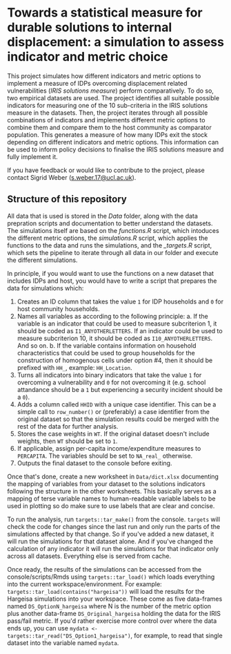 # Towards a statistical measure for durable solutions to internal displacement: a simulation to assess indicator and metric choice

This project simulates how different indicators and metric options to implement a measure of IDPs overcoming displacement related vulnerabilities (*IRIS solutions measure*) perform comparatively. To do so, two empirical datasets are used. The project identifies all suitable possible indicators for measuring one of the 10 sub-criteria in the IRIS solutions measure in the datasets. Then, the project iterates through all possible combinations of indicators and implements different metric options to combine them and compare them to the host community as comparator population. This generates a measure of how many IDPs exit the stock depending on different indicators and metric options. This information can be used to inform policy decisions to finalise the IRIS solutions measure and fully implement it. 

If you have feedback or would like to contribute to the project, please contact Sigrid Weber (s.weber.17@ucl.ac.uk). 

## Structure of this repository

All data that is used is stored in the *Data* folder, along with the data prepration scripts and documentation to better understand the datasets. The simulations itself are based on the *functions.R* script, which intoduces the different metric options, the *simulations.R* script, which applies the functions to the data and runs the simulations, and the *_targets.R* script, which sets the pipeline to iterate through all data in our folder and execute the different simulations. 

In principle, if you would want to use the functions on a new dataset that includes IDPs and host, you would have to write a script that prepares the data for simulations which:
1. Creates an ID column that takes the value `1` for IDP households and `0` for host community households. 
2. Names all variables as according to the following principle:
a. If the variable is an indicator that could be used to measure subcriterion 1, it should be coded as `I1_ANYOTHERLETTERS`. If an indicator could be used to measure subcriterion 10, it should be coded as `I10_ANYOTHERLETTERS`. And so on.
b. If the variable contains information on household characteristics that could be used to group households for the construction of homogenous cells under option #4, then it should be prefixed with `HH_`, example: `HH_Location`.
3. Turns all indicators into binary indicators that take the value `1` for overcoming a vulnerability and `0` for not overcoming it (e.g. school attandance should be a `1` but experiencing a security incident should be a `0`).
4. Adds a column called `HHID` with a unique case identifier. This can be a simple call to `row_number()` or (preferably) a case identifier from the original dataset so that the simulation results could be merged with the rest of the data for further analysis.
5. Stores the case weights in `WT`. If the original dataset doesn't include weights, then `WT` should be set to `1`.
6. If applicable, assign per-capita income/expenditure measures to `PERCAPITA`. The variables should be set to `NA_real_` otherwise. 
7. Outputs the final dataset to the console before exiting.

Once that's done, create a new worksheet in `Data/dict.xlsx` documenting the mapping of variables from your dataset to the solutions indicators following the structure in the other worksheets. This basically serves as a mapping of terse variable names to human-readable variable labels to be used in plotting so do make sure to use labels that are clear and concise.

To run the analysis, run `targets::tar_make()` from the console. `targets` will check the code for changes since the last run and only run the parts of the simulations affected by that change. So if you've added a new dataset, it will run the simulations for that dataset alone. And if you've changed the calculation of any indicator it will run the simulations for that indicator only across all datasets. Everything else is served from cache.

Once ready, the results of the simulations can be accessed from the console/scripts/Rmds using `targets::tar_load()` which loads everything into the current workspace/environment. For example: `targets::tar_load(contains("hargeisa"))` will load the results for the Hargeisa simulations into your workspace. These come as five data-frames named `DS_OptionN_hargeisa` where N is the number of the metric option plus another data-frame `DS_Original_hargeisa` holding the data for the IRIS pass/fail metric. If you'd rather exercise more control over where the data ends up, you can use `mydata <- targets::tar_read("DS_Option1_hargeisa")`, for example, to read that single dataset into the variable named `mydata`.
